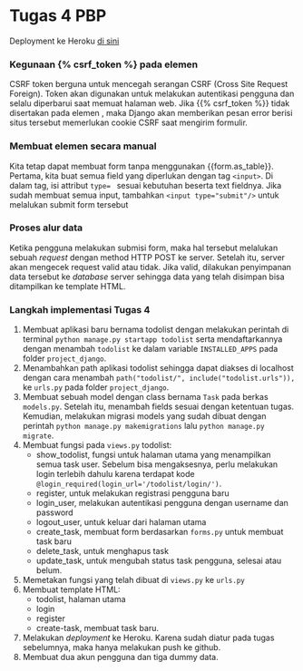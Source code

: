 # Tugas 4 PBP

Deployment ke Heroku [di sini](https://mengdjango.herokuapp.com/todolist/)

### Kegunaan {% csrf_token %} pada elemen <form>
CSRF token berguna untuk mencegah serangan CSRF (Cross Site Request Foreign). Token akan digunakan untuk melakukan autentikasi pengguna dan selalu diperbarui saat memuat halaman web. Jika {{% csrf_token %}} tidak disertakan pada elemen <form>, maka Django akan memberikan pesan error berisi situs tersebut memerlukan cookie CSRF saat mengirim formulir.

### Membuat elemen <form> secara manual
Kita tetap dapat membuat form tanpa menggunakan {{form.as_table}}. Pertama, kita buat semua field yang diperlukan dengan tag `<input>`. Di dalam tag, isi attribut `type= ` sesuai kebutuhan beserta text fieldnya. Jika sudah membuat semua input, tambahkan `<input type="submit"/>` untuk melalukan submit form tersebut

### Proses alur data
Ketika pengguna melakukan submisi form, maka hal tersebut melalukan sebuah _request_ dengan method HTTP POST ke server. Setelah itu, server akan mengecek request valid atau tidak. Jika valid, dilakukan penyimpanan data tersebut ke _database_ server sehingga  data yang telah disimpan bisa ditampilkan ke template HTML.

### Langkah implementasi Tugas 4
1. Membuat aplikasi baru bernama todolist dengan melakukan perintah di terminal `python manage.py startapp todolist` serta mendaftarkannya dengan menambah `todolist` ke dalam variable `INSTALLED_APPS` pada folder `project_django`.
2. Menambahkan path aplikasi todolist sehingga dapat diakses di localhost dengan cara menambah `path("todolist/", include("todolist.urls")),` ke `urls.py` pada folder `project_django`.
3. Membuat sebuah model dengan class bernama `Task` pada berkas `models.py`. Setelah itu, menambah fields sesuai dengan ketentuan tugas. Kemudian, melakukan migrasi models yang sudah dibuat dengan perintah `python manage.py makemigrations` lalu `python manage.py migrate`.
4. Membuat fungsi pada `views.py` todolist:
    - show_todolist, fungsi untuk halaman utama yang menampilkan semua task user. Sebelum bisa mengaksesnya, perlu melakukan login terlebih dahulu karena terdapat kode `@login_required(login_url='/todolist/login/')`.
    - register, untuk melakukan registrasi pengguna baru
    - login_user, melakukan autentikasi pengguna dengan username dan password
    - logout_user, untuk keluar dari halaman utama
    - create_task, membuat form berdasarkan `forms.py` untuk membuat task baru
    - delete_task, untuk menghapus task
    - update_task, untuk mengubah status task pengguna, selesai atau belum.
5. Memetakan fungsi yang telah dibuat di `views.py` ke `urls.py`
6. Membuat template HTML:
    - todolist, halaman utama
    - login
    - register
    - create-task, membuat task baru.
 7. Melakukan _deployment_ ke Heroku. Karena sudah diatur pada tugas sebelumnya, maka hanya melakukan push ke github.
 8. Membuat dua akun pengguna dan tiga dummy data.
